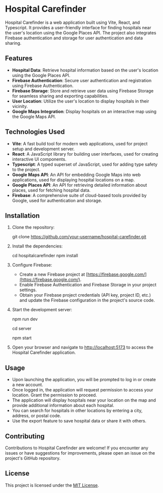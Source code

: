 
# Hospital Carefinder

Hospital Carefinder is a web application built using Vite, React, and Typescript. It provides a user-friendly interface for finding hospitals near the user's location using the Google Places API. The project also integrates Firebase authentication and storage for user authentication and data sharing.

## Features

- **Hospital Data**: Retrieve hospital information based on the user's location using the Google Places API.
- **Firebase Authentication**: Secure user authentication and registration using Firebase Authentication.
- **Firebase Storage**: Store and retrieve user data using Firebase Storage for seamless sharing and exporting capabilities.
- **User Location**: Utilize the user's location to display hospitals in their vicinity.
- **Google Maps Integration**: Display hospitals on an interactive map using the Google Maps API.

## Technologies Used

- **Vite**: A fast build tool for modern web applications, used for project setup and development server.
- **React**: A JavaScript library for building user interfaces, used for creating interactive UI components.
- **Typescript**: A typed superset of JavaScript, used for adding type safety to the project.
- **Google Maps API**: An API for embedding Google Maps into web applications, used for displaying hospital locations on a map.
- **Google Places API**: An API for retrieving detailed information about places, used for fetching hospital data.
- **Firebase**: A comprehensive suite of cloud-based tools provided by Google, used for authentication and storage.

## Installation

1. Clone the repository:

   
   git clone https://github.com/your-username/hospital-carefinder.git
   

2. Install the dependencies:

  
   cd hospitalcarefinder
   npm install
   

3. Configure Firebase:

   - Create a new Firebase project at [https://firebase.google.com/](https://firebase.google.com/).
   - Enable Firebase Authentication and Firebase Storage in your project settings.
   - Obtain your Firebase project credentials (API key, project ID, etc.) and update the Firebase configuration in the project's source code.

4. Start the development server:


   npm run dev

   cd server

   npm start
   

6. Open your browser and navigate to [http://localhost:5173](http://localhost:5173) to access the Hospital Carefinder application.

## Usage

- Upon launching the application, you will be prompted to log in or create a new account.
- Once logged in, the application will request permission to access your location. Grant the permission to proceed.
- The application will display hospitals near your location on the map and provide additional information about each hospital.
- You can search for hospitals in other locations by entering a city, address, or postal code.
- Use the export feature to save hospital data or share it with others.

## Contributing

Contributions to Hospital Carefinder are welcome! If you encounter any issues or have suggestions for improvements, please open an issue on the project's GitHub repository.

## License

This project is licensed under the [MIT License](LICENSE).





